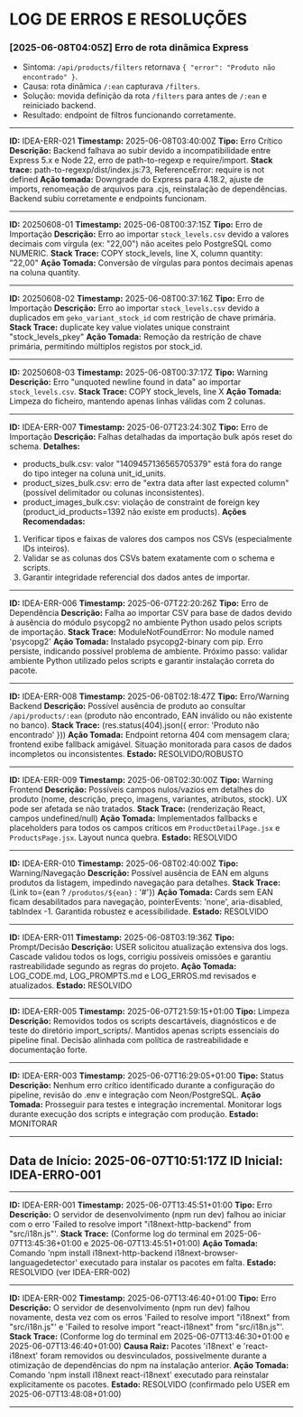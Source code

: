 # LOG DE ERROS E RESOLUÇÕES

### [2025-06-08T04:05Z] Erro de rota dinâmica Express
- Sintoma: `/api/products/filters` retornava `{ "error": "Produto não encontrado" }`.
- Causa: rota dinâmica `/:ean` capturava `/filters`.
- Solução: movida definição da rota `/filters` para antes de `/:ean` e reiniciado backend.
- Resultado: endpoint de filtros funcionando corretamente.

---
**ID:** IDEA-ERR-021
**Timestamp:** 2025-06-08T03:40:00Z
**Tipo:** Erro Crítico
**Descrição:** Backend falhava ao subir devido a incompatibilidade entre Express 5.x e Node 22, erro de path-to-regexp e require/import. 
**Stack trace:** path-to-regexp/dist/index.js:73, ReferenceError: require is not defined
**Ação tomada:** Downgrade do Express para 4.18.2, ajuste de imports, renomeação de arquivos para .cjs, reinstalação de dependências. Backend subiu corretamente e endpoints funcionam.

---
**ID:** 20250608-01
**Timestamp:** 2025-06-08T00:37:15Z
**Tipo:** Erro de Importação
**Descrição:** Erro ao importar `stock_levels.csv` devido a valores decimais com vírgula (ex: "22,00") não aceites pelo PostgreSQL como NUMERIC.
**Stack Trace:** COPY stock_levels, line X, column quantity: "22,00"
**Ação Tomada:** Conversão de vírgulas para pontos decimais apenas na coluna quantity.

---
**ID:** 20250608-02
**Timestamp:** 2025-06-08T00:37:16Z
**Tipo:** Erro de Importação
**Descrição:** Erro ao importar `stock_levels.csv` devido a duplicados em `geko_variant_stock_id` com restrição de chave primária.
**Stack Trace:** duplicate key value violates unique constraint "stock_levels_pkey"
**Ação Tomada:** Remoção da restrição de chave primária, permitindo múltiplos registos por stock_id.

---
**ID:** 20250608-03
**Timestamp:** 2025-06-08T00:37:17Z
**Tipo:** Warning
**Descrição:** Erro "unquoted newline found in data" ao importar `stock_levels.csv`.
**Stack Trace:** COPY stock_levels, line X
**Ação Tomada:** Limpeza do ficheiro, mantendo apenas linhas válidas com 2 colunas.

---
**ID:** IDEA-ERR-007
**Timestamp:** 2025-06-07T23:24:30Z
**Tipo:** Erro de Importação
**Descrição:** Falhas detalhadas da importação bulk após reset do schema.
**Detalhes:**
- products_bulk.csv: valor "1409457136565705379" está fora do range do tipo integer na coluna unit_id_units.
- product_sizes_bulk.csv: erro de "extra data after last expected column" (possível delimitador ou colunas inconsistentes).
- product_images_bulk.csv: violação de constraint de foreign key (product_id_products=1392 não existe em products).
**Ações Recomendadas:**
1. Verificar tipos e faixas de valores dos campos nos CSVs (especialmente IDs inteiros).
2. Validar se as colunas dos CSVs batem exatamente com o schema e scripts.
3. Garantir integridade referencial dos dados antes de importar.

---
**ID:** IDEA-ERR-006
**Timestamp:** 2025-06-07T22:20:26Z
**Tipo:** Erro de Dependência
**Descrição:** Falha ao importar CSV para base de dados devido à ausência do módulo psycopg2 no ambiente Python usado pelos scripts de importação.
**Stack Trace:** ModuleNotFoundError: No module named 'psycopg2'
**Ação Tomada:** Instalado psycopg2-binary com pip. Erro persiste, indicando possível problema de ambiente. Próximo passo: validar ambiente Python utilizado pelos scripts e garantir instalação correta do pacote.

---
**ID:** IDEA-ERR-008
**Timestamp:** 2025-06-08T02:18:47Z
**Tipo:** Erro/Warning Backend
**Descrição:** Possível ausência de produto ao consultar `/api/products/:ean` (produto não encontrado, EAN inválido ou não existente no banco).
**Stack Trace:** (res.status(404).json({ error: 'Produto não encontrado' }))
**Ação Tomada:** Endpoint retorna 404 com mensagem clara; frontend exibe fallback amigável. Situação monitorada para casos de dados incompletos ou inconsistentes.
**Estado:** RESOLVIDO/ROBUSTO

---
**ID:** IDEA-ERR-009
**Timestamp:** 2025-06-08T02:30:00Z
**Tipo:** Warning Frontend
**Descrição:** Possíveis campos nulos/vazios em detalhes do produto (nome, descrição, preço, imagens, variantes, atributos, stock). UX pode ser afetada se não tratados.
**Stack Trace:** (renderização React, campos undefined/null)
**Ação Tomada:** Implementados fallbacks e placeholders para todos os campos críticos em `ProductDetailPage.jsx` e `ProductsPage.jsx`. Layout nunca quebra.
**Estado:** RESOLVIDO

---
**ID:** IDEA-ERR-010
**Timestamp:** 2025-06-08T02:40:00Z
**Tipo:** Warning/Navegação
**Descrição:** Possível ausência de EAN em alguns produtos da listagem, impedindo navegação para detalhes.
**Stack Trace:** (Link to={ean ? `/produtos/${ean}` : '#'})
**Ação Tomada:** Cards sem EAN ficam desabilitados para navegação, pointerEvents: 'none', aria-disabled, tabIndex -1. Garantida robustez e acessibilidade.
**Estado:** RESOLVIDO

---
**ID:** IDEA-ERR-011
**Timestamp:** 2025-06-08T03:19:36Z
**Tipo:** Prompt/Decisão
**Descrição:** USER solicitou atualização extensiva dos logs. Cascade validou todos os logs, corrigiu possíveis omissões e garantiu rastreabilidade segundo as regras do projeto.
**Ação Tomada:** LOG_CODE.md, LOG_PROMPTS.md e LOG_ERROS.md revisados e atualizados.
**Estado:** RESOLVIDO

---
**ID:** IDEA-ERR-005
**Timestamp:** 2025-06-07T21:59:15+01:00
**Tipo:** Limpeza
**Descrição:** Removidos todos os scripts descartáveis, diagnósticos e de teste do diretório import_scripts/. Mantidos apenas scripts essenciais do pipeline final. Decisão alinhada com política de rastreabilidade e documentação forte.

---
**ID:** IDEA-ERR-003
**Timestamp:** 2025-06-07T16:29:05+01:00
**Tipo:** Status
**Descrição:** Nenhum erro crítico identificado durante a configuração do pipeline, revisão do .env e integração com Neon/PostgreSQL.
**Ação Tomada:** Prosseguir para testes e integração incremental. Monitorar logs durante execução dos scripts e integração com produção.
**Estado:** MONITORAR

---
**Data de Início:** 2025-06-07T10:51:17Z
**ID Inicial:** IDEA-ERRO-001
---

---
**ID:** IDEA-ERR-001
**Timestamp:** 2025-06-07T13:45:51+01:00
**Tipo:** Erro
**Descrição:** O servidor de desenvolvimento (npm run dev) falhou ao iniciar com o erro 'Failed to resolve import "i18next-http-backend" from "src/i18n.js"'.
**Stack Trace:** (Conforme log do terminal em 2025-06-07T13:45:36+01:00 e 2025-06-07T13:45:51+01:00)
**Ação Tomada:** Comando 'npm install i18next-http-backend i18next-browser-languagedetector' executado para instalar os pacotes em falta.
**Estado:** RESOLVIDO (ver IDEA-ERR-002)

---
**ID:** IDEA-ERR-002
**Timestamp:** 2025-06-07T13:46:40+01:00
**Tipo:** Erro
**Descrição:** O servidor de desenvolvimento (npm run dev) falhou novamente, desta vez com os erros 'Failed to resolve import "i18next" from "src/i18n.js"' e 'Failed to resolve import "react-i18next" from "src/i18n.js"'.
**Stack Trace:** (Conforme log do terminal em 2025-06-07T13:46:30+01:00 e 2025-06-07T13:46:40+01:00)
**Causa Raiz:** Pacotes 'i18next' e 'react-i18next' foram removidos ou desvinculados, possivelmente durante a otimização de dependências do npm na instalação anterior.
**Ação Tomada:** Comando 'npm install i18next react-i18next' executado para reinstalar explicitamente os pacotes.
**Estado:** RESOLVIDO (confirmado pelo USER em 2025-06-07T13:48:08+01:00)

---
